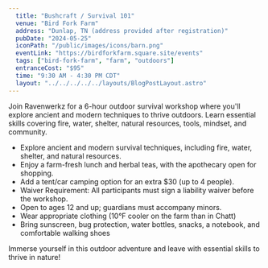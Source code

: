```yaml
---
  title: "Bushcraft / Survival 101"
  venue: "Bird Fork Farm"
  address: "Dunlap, TN (address provided after registration)"
  pubDate: "2024-05-25"
  iconPath: "/public/images/icons/barn.png"
  eventLink: "https://birdforkfarm.square.site/events"
  tags: ["bird-fork-farm", "farm", "outdoors"]
  entranceCost: "$95"
  time: "9:30 AM - 4:30 PM CDT"
  layout: "../../../../../layouts/BlogPostLayout.astro"
---
```



Join Ravenwerkz for a 6-hour outdoor survival workshop where you'll explore ancient and modern techniques to thrive outdoors. Learn essential skills covering fire, water, shelter, natural resources, tools, mindset, and community.

- Explore ancient and modern survival techniques, including fire, water, shelter, and natural resources.
- Enjoy a farm-fresh lunch and herbal teas, with the apothecary open for shopping.
- Add a tent/car camping option for an extra $30 (up to 4 people).
- Waiver Requirement: All participants must sign a liability waiver before the workshop.
- Open to ages 12 and up; guardians must accompany minors.
- Wear appropriate clothing (10°F cooler on the farm than in Chatt)
- Bring sunscreen, bug protection, water bottles, snacks, a notebook, and comfortable walking shoes

Immerse yourself in this outdoor adventure and leave with essential skills to thrive in nature!